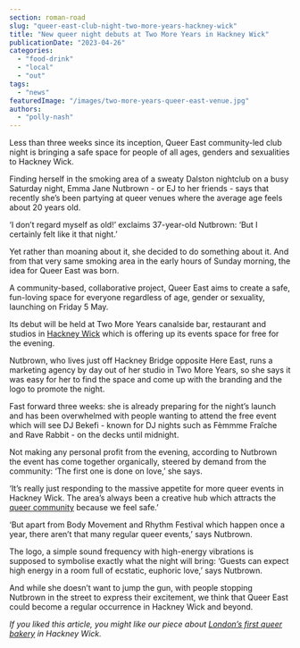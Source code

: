```yaml
---
section: roman-road
slug: "queer-east-club-night-two-more-years-hackney-wick"
title: "New queer night debuts at Two More Years in Hackney Wick"
publicationDate: "2023-04-26"
categories: 
  - "food-drink"
  - "local"
  - "out"
tags: 
  - "news"
featuredImage: "/images/two-more-years-queer-east-venue.jpg"
authors: 
  - "polly-nash"
---
```


Less than three weeks since its inception, Queer East community-led club night is bringing a safe space for people of all ages, genders and sexualities to Hackney Wick.

Finding herself in the smoking area of a sweaty Dalston nightclub on a busy Saturday night, Emma Jane Nutbrown - or EJ to her friends - says that recently she’s been partying at queer venues where the average age feels about 20 years old. 

‘I don’t regard myself as old!’ exclaims 37-year-old Nutbrown: ‘But I certainly felt like it that night.’ 

Yet rather than moaning about it, she decided to do something about it. And from that very same smoking area in the early hours of Sunday morning, the idea for Queer East was born. 

A community-based, collaborative project, Queer East aims to create a safe, fun-loving space for everyone regardless of age, gender or sexuality, launching on Friday 5 May. 

Its debut will be held at Two More Years canalside bar, restaurant and studios in [Hackney Wick](https://romanroadlondon.com/hackney-wick-bars-restaurants-raves/) which is offering up its events space for free for the evening. 

Nutbrown, who lives just off Hackney Bridge opposite Here East, runs a marketing agency by day out of her studio in Two More Years, so she says it was easy for her to find the space and come up with the branding and the logo to promote the night. 

Fast forward three weeks: she is already preparing for the night’s launch and has been overwhelmed with people wanting to attend the free event which will see DJ Bekefi - known for DJ nights such as Fèmmme Fraîche and Rave Rabbit - on the decks until midnight.

Not making any personal profit from the evening, according to Nutbrown the event has come together organically, steered by demand from the community: ‘The first one is done on love,’ she says. 

‘It’s really just responding to the massive appetite for more queer events in Hackney Wick. The area’s always been a creative hub which attracts the [queer community](https://romanroadlondon.com/adria-alvarez-shandy-half-pint-drag-queen-bow-interview/) because we feel safe.’

‘But apart from Body Movement and Rhythm Festival which happen once a year, there aren’t that many regular queer events,’ says Nutbrown.

The logo, a simple sound frequency with high-energy vibrations is supposed to symbolise exactly what the night will bring: ‘Guests can expect high energy in a room full of ecstatic, euphoric love,’ says Nutbrown. 

And while she doesn’t want to jump the gun, with people stopping Nutbrown in the street to express their excitement, we think that Queer East could become a regular occurrence in Hackney Wick and beyond. 

_If you liked this article, you might like our piece about_ [_London’s first queer bakery_](https://romanroadlondon.com/kween-kream-queer-bakery-hackney-wick/) _in Hackney Wick._ 


